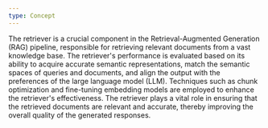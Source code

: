 ```yaml
---
type: Concept
---
```


The retriever is a crucial component in the Retrieval-Augmented Generation (RAG) pipeline, responsible for retrieving relevant documents from a vast knowledge base. The retriever's performance is evaluated based on its ability to acquire accurate semantic representations, match the semantic spaces of queries and documents, and align the output with the preferences of the large language model (LLM). Techniques such as chunk optimization and fine-tuning embedding models are employed to enhance the retriever's effectiveness. The retriever plays a vital role in ensuring that the retrieved documents are relevant and accurate, thereby improving the overall quality of the generated responses.